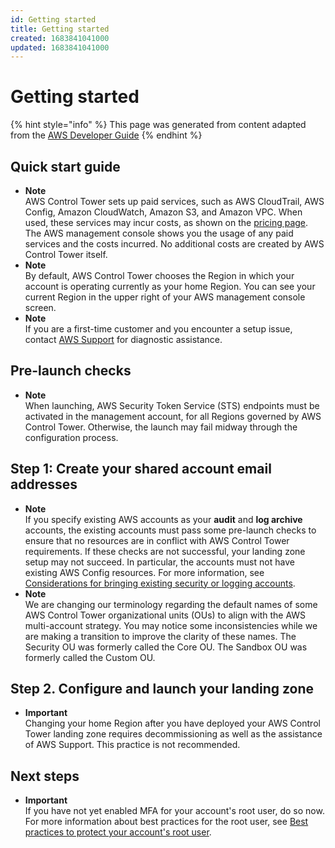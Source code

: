 ```yaml
---
id: Getting started
title: Getting started
created: 1683841041000
updated: 1683841041000
---
```

# Getting started

{% hint style="info" %}
This page was generated from content adapted from the [AWS Developer Guide](https://github.com/awsdocs/aws-control-tower-guide.git)
{% endhint %}

## Quick start guide

- **Note**  
AWS Control Tower sets up paid services, such as AWS CloudTrail, AWS Config, Amazon CloudWatch, Amazon S3, and Amazon VPC\. When used, these services may incur costs, as shown on the [pricing page](http://aws.amazon.com/controltower/pricing/?loc=ft)\. The AWS management console shows you the usage of any paid services and the costs incurred\. No additional costs are created by AWS Control Tower itself\.
- **Note**  
By default, AWS Control Tower chooses the Region in which your account is operating currently as your home Region\. You can see your current Region in the upper right of your AWS management console screen\.
- **Note**  
If you are a first\-time customer and you encounter a setup issue, contact [AWS Support](https://aws.amazon.com/premiumsupport/) for diagnostic assistance\.


## Pre-launch checks

- **Note**  
When launching, AWS Security Token Service \(STS\) endpoints must be activated in the management account, for all Regions governed by AWS Control Tower\. Otherwise, the launch may fail midway through the configuration process\.


## Step 1: Create your shared account email addresses

- **Note**  
If you specify existing AWS accounts as your **audit** and **log archive** accounts, the existing accounts must pass some pre\-launch checks to ensure that no resources are in conflict with AWS Control Tower requirements\. If these checks are not successful, your landing zone setup may not succeed\. In particular, the accounts must not have existing AWS Config resources\. For more information, see [Considerations for bringing existing security or logging accounts](accounts.md#considerations-for-existing-shared-accounts)\.
- **Note**  
We are changing our terminology regarding the default names of some AWS Control Tower organizational units \(OUs\) to align with the AWS multi\-account strategy\. You may notice some inconsistencies while we are making a transition to improve the clarity of these names\. The Security OU was formerly called the Core OU\. The Sandbox OU was formerly called the Custom OU\.


## Step 2. Configure and launch your landing zone

- **Important**  
Changing your home Region after you have deployed your AWS Control Tower landing zone requires decommissioning as well as the assistance of AWS Support\. This practice is not recommended\.


## Next steps

- **Important**  
If you have not yet enabled MFA for your account's root user, do so now\. For more information about best practices for the root user, see [Best practices to protect your account's root user](https://docs.aws.amazon.com/accounts/latest/reference/best-practices-root-user.html#bp-root-limit-tasks)\.

